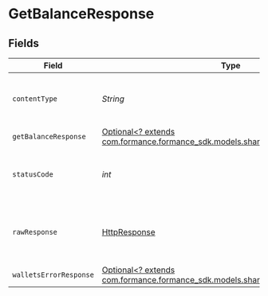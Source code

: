 # GetBalanceResponse


## Fields

| Field                                                                                                                           | Type                                                                                                                            | Required                                                                                                                        | Description                                                                                                                     |
| ------------------------------------------------------------------------------------------------------------------------------- | ------------------------------------------------------------------------------------------------------------------------------- | ------------------------------------------------------------------------------------------------------------------------------- | ------------------------------------------------------------------------------------------------------------------------------- |
| `contentType`                                                                                                                   | *String*                                                                                                                        | :heavy_check_mark:                                                                                                              | HTTP response content type for this operation                                                                                   |
| `getBalanceResponse`                                                                                                            | [Optional<? extends com.formance.formance_sdk.models.shared.GetBalanceResponse>](../../models/shared/GetBalanceResponse.md)     | :heavy_minus_sign:                                                                                                              | Balance summary                                                                                                                 |
| `statusCode`                                                                                                                    | *int*                                                                                                                           | :heavy_check_mark:                                                                                                              | HTTP response status code for this operation                                                                                    |
| `rawResponse`                                                                                                                   | [HttpResponse<InputStream>](https://docs.oracle.com/en/java/javase/11/docs/api/java.net.http/java/net/http/HttpResponse.html)   | :heavy_check_mark:                                                                                                              | Raw HTTP response; suitable for custom response parsing                                                                         |
| `walletsErrorResponse`                                                                                                          | [Optional<? extends com.formance.formance_sdk.models.shared.WalletsErrorResponse>](../../models/shared/WalletsErrorResponse.md) | :heavy_minus_sign:                                                                                                              | Error                                                                                                                           |